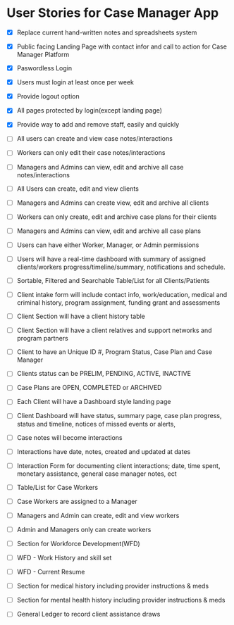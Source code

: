 # User Stories for Case Manager App

- [x] Replace current hand-written notes and spreadsheets system
- [x] Public facing Landing Page with contact infor and call to action for Case Manager Platform
- [x] Paswordless Login
- [x] Users must login at least once per week
- [x] Provide logout option
- [x] All pages protected by login(except landing page)
- [x] Provide way to add and remove staff, easily and quickly
- [ ] All users can create and view case notes/interactions
- [ ] Workers can only edit their case notes/interactions
- [ ] Managers and Admins can view, edit and archive all case notes/interactions

- [ ] All Users can create, edit and view clients
- [ ] Managers and Admins can create view, edit and archive all clients

- [ ] Workers can only create, edit and archive case plans for their clients
- [ ] Managers and Admins can view, edit and archive all case plans

- [ ] Users can have either Worker, Manager, or Admin permissions
- [ ] Users will have a real-time dashboard with summary of assigned clients/workers progress/timeline/summary, notifications and schedule.
- [ ] Sortable, Filtered and Searchable Table/List for all Clients/Patients
- [ ] Client intake form will include contact info, work/education, medical and criminal history, program assignment, funding grant and assessments
- [ ] Client Section will have a client history table
- [ ] Client Section will have a client relatives and support networks and program partners
- [ ] Client to have an Unique ID #, Program Status, Case Plan and Case Manager
- [ ] Clients status can be PRELIM, PENDING, ACTIVE, INACTIVE
- [ ] Case Plans are OPEN, COMPLETED or ARCHIVED
- [ ] Each Client will have a Dashboard style landing page
- [ ] Client Dashboard will have status, summary page, case plan progress, status and timeline, notices of missed events or alerts,
- [ ] Case notes will become interactions
- [ ] Interactions have date, notes, created and updated at dates
- [ ] Interaction Form for documenting client interactions; date, time spent, monetary assistance, general case manager notes, ect
- [ ] Table/List for Case Workers
- [ ] Case Workers are assigned to a Manager
- [ ] Managers and Admin can create, edit and view workers
- [ ] Admin and Managers only can create workers
- [ ] Section for Workforce Development(WFD)
- [ ] WFD - Work History and skill set
- [ ] WFD - Current Resume
- [ ] Section for medical history including provider instructions & meds
- [ ] Section for mental health history including provider instructions & meds
- [ ] General Ledger to record client assistance draws
